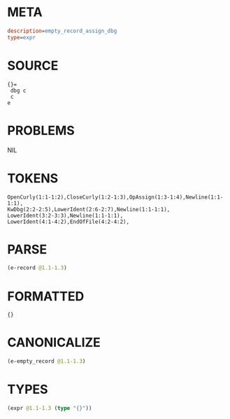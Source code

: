 # META
~~~ini
description=empty_record_assign_dbg
type=expr
~~~
# SOURCE
~~~roc
{}=
 dbg c
 c
e
~~~
# PROBLEMS
NIL
# TOKENS
~~~zig
OpenCurly(1:1-1:2),CloseCurly(1:2-1:3),OpAssign(1:3-1:4),Newline(1:1-1:1),
KwDbg(2:2-2:5),LowerIdent(2:6-2:7),Newline(1:1-1:1),
LowerIdent(3:2-3:3),Newline(1:1-1:1),
LowerIdent(4:1-4:2),EndOfFile(4:2-4:2),
~~~
# PARSE
~~~clojure
(e-record @1.1-1.3)
~~~
# FORMATTED
~~~roc
{}
~~~
# CANONICALIZE
~~~clojure
(e-empty_record @1.1-1.3)
~~~
# TYPES
~~~clojure
(expr @1.1-1.3 (type "{}"))
~~~
